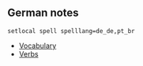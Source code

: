 German notes
------------

```vimlang
setlocal spell spelllang=de_de,pt_br
```

- [Vocabulary](https://github.com/mjacobus/german/blob/master/vocabulary.csv)
- [Verbs](https://github.com/mjacobus/german/blob/master/verbs.csv)
